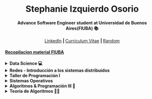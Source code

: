 <div align="center">
  <h1>Stephanie Izquierdo Osorio</h1>
  <h4>Advance Software Engineer student at Universidad de Buenos Aires(FIUBA) 📚 </h4>
</div>
<p align="center">  
  <b>  </b><a href="https://www.linkedin.com/in/stephanieizquierdo/">LinkedIn</a>
  <b> | </b><a href="https://github.com/stephanieizquierdo/stephanieizquierdo/blob/main/CurriculumVitae.pdf">Curriculum Vitae</a>
  <b> | </b><a href="https://soundcloud.com/user-830356511/viaje-8d-stephanie-izquierdo">Random</a>
  <!-- <b> | </b><a href="https://stephanieizquierdo.github.io/portfolio/">portfolio en construccion</a> -->
</p>

#### <a href="https://github.com/stephanieizquierdo?tab=repositories&q=FIUBA&type=&language=&sort=">Recopilacion material FIUBA</a>

<details>
<summary><b>Data Science 💻</b></summary>

  <details>
  <summary><b>Organización de Datos - FIUBA</b></summary>

  Trabajo práctico: Machine learning - Modelos de predicción - Clasificación y Regresión - Métricas y Errores

  [TP - Machine learning](https://github.com/stephanieizquierdo/FIUBA-OrganizacionDeDatos-7506-/tree/main/Trabajo%20Practico%20N2)

  Análisis de Datos: Analsis y visualización de datos, ingeniería de features

  [TP - Análisis de Datos](https://github.com/stephanieizquierdo/FIUBA-OrganizacionDeDatos-7506-/tree/main/Trabajo%20Practico%20N1)
  </details>

  <details>
  <summary><b>Data Science - Digital House</b></summary>

  Caso de estudio Properati

  [TP - Data Cleaning](https://github.com/stephanieizquierdo/DigitalHouse-DataScience/tree/main/TP1-DataCleaning-Properati)

  [TP - Regresion Lineal](https://github.com/stephanieizquierdo/DigitalHouse-DataScience/tree/main/TP2-Predictor-Regresion-Lineal-Properati)

  </details>
</details>

<details>
<summary><b>Redes - Introducción a los sistemas distribuidos</b></summary>
- Realización de protocolo RDT sobre UDP y configuración de Openflow con firewalls (pyhton)
- Resumenes mi autoría del libro Computer networking a top-down approach 7th edition

[Repositorio Redes](https://github.com/stephanieizquierdo/FIUBA-Redes-IntroSistemasDistribuidos)
</details>


<details>
<summary><b>Taller de Programación I</b></summary>

Remake de Wolfestein 3D multijugador (C++)

[Wolfestein 3D Multijugador](https://github.com/stephanieizquierdo/Wolfestein-3D)

Trabajos individuales sobre Sockets y Threads. Cliente-Servidor. (C++). Resumenes y Finales.

[Tps Individuales, resumenes y ejercicios](https://github.com/stephanieizquierdo/FIUBA-TallerDeProgramacionI)

</details>

<details>
<summary><b>Sistemas Operativos</b></summary>

Implementación de una Shell, un Scheduler y un FileSystem para un sistema operativo Unix-Like. (C y Assembly)

[Repositorio Sistemas Operativos](https://github.com/stephanieizquierdo/FIUBA-SistemasOperativos)
</details>

<details>
<summary><b>Algoritmos & Programación III 👾</b></summary>

Programación orientada a objetos. (Java y Smalltalk) - Juego multijugador siguiendo los principios de POO con interfaz gráfica (Java)

[Juego integrador - POO](https://github.com/stephanieizquierdo/FIUBA-AlgoritmosYProgramacion3-7507-/tree/master/KashootApp)

[Tps individuales, final y parcial](https://github.com/stephanieizquierdo/FIUBA-AlgoritmosYProgramacion3-7507-/tree/master)
</details>

<details>
<summary><b>Teoría de Algoritmos 🧩🧠</b></summary>
Busqueda Exhaustiva - Problemas greedy - División y conquista - Teorema del maestro - Programación dinámica - Flujo en redes - Reducciones - Certificados - Problemas NP completos - Algoritmos randomizados - Algoritmos de aproximación - Análisis amortizado - Computabilidad.

[Repositorio Trabajos TDA](https://github.com/stephanieizquierdo/teoriaDeAlgoritmos)
</details>


